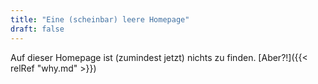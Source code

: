 ```yaml
---
title: "Eine (scheinbar) leere Homepage"
draft: false
---
```

Auf dieser Homepage ist (zumindest jetzt) nichts zu finden.
[Aber?!]({{< relRef "why.md" >}})
